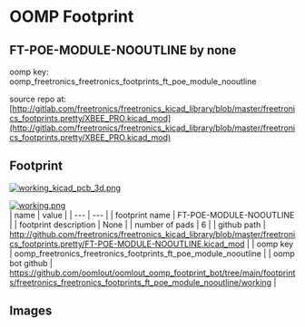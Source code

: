 # OOMP Footprint  
## FT-POE-MODULE-NOOUTLINE  by none  
  
oomp key: oomp_freetronics_freetronics_footprints_ft_poe_module_nooutline  
  
source repo at: [http://gitlab.com/freetronics/freetronics_kicad_library/blob/master/freetronics_footprints.pretty/XBEE_PRO.kicad_mod](http://gitlab.com/freetronics/freetronics_kicad_library/blob/master/freetronics_footprints.pretty/XBEE_PRO.kicad_mod)  
## Footprint  
  
[![working_kicad_pcb_3d.png](working_kicad_pcb_3d_600.png)](working_kicad_pcb_3d.png)  
  
[![working.png](working_600.png)](working.png)  
| name | value | 
| --- | --- | 
| footprint name | FT-POE-MODULE-NOOUTLINE | 
| footprint description | None | 
| number of pads | 6 | 
| github path | http://github.com/freetronics/freetronics_kicad_library/blob/master/freetronics_footprints.pretty/FT-POE-MODULE-NOOUTLINE.kicad_mod | 
| oomp key | oomp_freetronics_freetronics_footprints_ft_poe_module_nooutline | 
| oomp bot github | https://github.com/oomlout/oomlout_oomp_footprint_bot/tree/main/footprints/freetronics_freetronics_footprints_ft_poe_module_nooutline/working | 
## Images  

